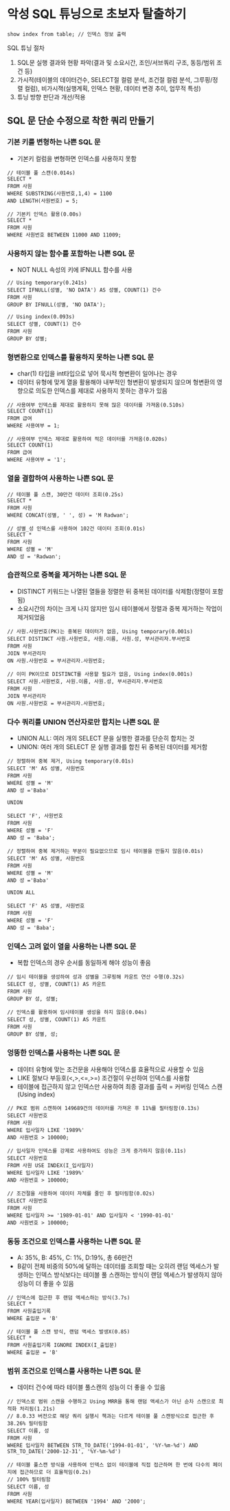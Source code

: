 # 악성 SQL 튜닝으로 초보자 탈출하기

```
show index from table; // 인덱스 정보 출력
```

SQL 튜닝 절차
1. SQL문 실행 결과와 현황 파악(결과 및 소요시간, 조인/서브쿼리 구조, 동등/범위 조건 등)
2. 가시적(테이블의 데이터건수, SELECT절 컬럼 분석, 조건절 컬럼 분석, 그루핑/정렬 컬럼), 비가시젹(실행계획, 인덱스 현황, 데이터 변경 추이, 업무적 특성)
3. 튜닝 방향 판단과 개선/적용 

## SQL 문 단순 수정으로 착한 쿼리 만들기

### 기본 키를 변형하는 나쁜 SQL 문
- 기본키 컬럼을 변형하면 인덱스를 사용하지 못함

```
// 테이블 풀 스캔(0.014s)
SELECT * 
FROM 사원
WHERE SUBSTRING(사원번호,1,4) = 1100
AND LENGTH(사원번호) = 5;

// 기본키 인덱스 활용(0.00s)
SELECT *
FROM 사원
WHERE 사원번호 BETWEEN 11000 AND 11009;
```

### 사용하지 않는 함수를 포함하는 나쁜 SQL 문
- NOT NULL 속성의 키에 IFNULL 함수를 사용

```
// Using temporary(0.241s)
SELECT IFNULL(성별, 'NO DATA') AS 성별, COUNT(1) 건수
FROM 사원
GROUP BY IFNULL(성별, 'NO DATA');

// Using index(0.093s)
SELECT 성별, COUNT(1) 건수
FROM 사원
GROUP BY 성별;
```

### 형변환으로 인덱스를 활용하지 못하는 나쁜 SQL 문
- char(1) 타입을 int타입으로 넣어 묵시적 형변환이 일어나는 경우
- 데이터 유형에 맞게 열을 활용해야 내부적인 형변환이 발생되지 않으며 형변환의 영향으로 의도한 인덱스를 제대로 사용하지 못하는 경우가 있음

```
// 사용여부 인덱스를 제대로 활용하지 못해 많은 데이터를 가져옴(0.510s)
SELECT COUNT(1)
FROM 급여
WHERE 사용여부 = 1;

// 사용여부 인덱스 제대로 활용하여 적은 데이터를 가져옴(0.020s)
SELECT COUNT(1)
FROM 급여
WHERE 사용여부 = '1';
```

### 열을 결합하여 사용하는 나쁜 SQL 문

```
// 테이블 풀 스캔, 30만건 데이터 조회(0.25s)
SELECT *
FROM 사원
WHERE CONCAT(성별, ' ', 성) = 'M Radwan';

// 성별_성 인덱스를 사용하여 102건 데이터 조회(0.01s)
SELECT *
FROM 사원
WHERE 성별 = 'M'
AND 성 = 'Radwan';
```

### 습관적으로 중복을 제거하는 나쁜 SQL 문
- DISTINCT 키워드는 나열된 열들을 정렬한 뒤 중복된 데이터를 삭제함(정렬이 포함됨)
- 소요시간의 차이는 크게 나지 않지만 임시 테이블에서 정렬과 중복 제거하는 작업이 제거되었음

```
// 사원.사원번호(PK)는 중복된 데이터가 없음, Using temporary(0.001s)
SELECT DISTINCT 사원.사원번호, 사원.이름, 사원.성, 부서관리자.부서번호 
FROM 사원
JOIN 부서관리자
ON 사원.사원번호 = 부서관리자.사원번호;

// 이미 PK이므로 DISTINCT를 사용할 필요가 없음, Using index(0.001s)
SELECT 사원.사원번호, 사원.이름, 사원.성, 부서관리자.부서번호 
FROM 사원
JOIN 부서관리자
ON 사원.사원번호 = 부서관리자.사원번호;
```

### 다수 쿼리를 UNION 연산자로만 합치는 나쁜 SQL 문
- UNION ALL: 여러 개의 SELECT 문을 실행한 결과를 단순히 합치는 것
- UNION: 여러 개의 SELECT 문 실행 결과를 합친 뒤 중복된 데이터를 제거함

```
// 정렬하여 중복 제거, Using temporary(0.01s)
SELECT 'M' AS 성별, 사원번호
FROM 사원
WHERE 성별 = 'M'
AND 성 ='Baba'

UNION

SELECT 'F', 사원번호
FROM 사원
WHERE 성별 = 'F'
AND 성 = 'Baba';

// 정렬하여 중복 제거하는 부분이 필요없으므로 임시 테이블을 만들지 않음(0.01s)
SELECT 'M' AS 성별, 사원번호
FROM 사원
WHERE 성별 = 'M'
AND 성 ='Baba'

UNION ALL

SELECT 'F' AS 성별, 사원번호
FROM 사원
WHERE 성별 = 'F'
AND 성 = 'Baba';
```

### 인덱스 고려 없이 열을 사용하는 나쁜 SQL 문
- 복합 인덱스의 경우 순서를 동일하게 해야 성능이 좋음

```
// 임시 테이블을 생성하여 성과 성별을 그루핑해 카운트 연산 수행(0.32s)
SELECT 성, 성별, COUNT(1) AS 카운트
FROM 사원
GROUP BY 성, 성별;

// 인덱스를 활용하여 임시테이블 생성을 하지 않음(0.04s)
SELECT 성, 성별, COUNT(1) AS 카운트
FROM 사원
GROUP BY 성별, 성;
```

### 엉뚱한 인덱스를 사용하는 나쁜 SQL 문
- 데이터 유형에 맞는 조건문을 사용해야 인덱스를 효율적으로 사용할 수 있음
- LIKE 절보다 부등호(<,>,<=,>=) 조건절이 우선하여 인덱스를 사용함
- 테이블에 접근하지 않고 인덱스만 사용하여 최종 결과를 출력 = 커버링 인덱스 스캔(Using index)

```
// PK로 범위 스캔하여 149689건의 데이터를 가져온 후 11%를 필터링함(0.13s)
SELECT 사원번호
FROM 사원
WHERE 입사일자 LIKE '1989%'
AND 사원번호 > 100000;

// 입사일자 인덱스를 강제로 사용하여도 성능은 크게 증가하지 않음(0.11s)
SELECT 사원번호
FROM 사원 USE INDEX(I_입사일자)
WHERE 입사일자 LIKE '1989%'
AND 사원번호 > 100000;

// 조건절을 사용하여 데이터 자체를 줄인 후 필터링함(0.02s)
SELECT 사원번호
FROM 사원 
WHERE 입사일자 >= '1989-01-01' AND 입사일자 < '1990-01-01'
AND 사원번호 > 100000;
```

### 동등 조건으로 인덱스를 사용하는 나쁜 SQL 문
- A: 35%, B: 45%, C: 1%, D:19%, 총 66만건
- B같이 전체 비중의 50%에 달하는 데이터를 조회할 때는 오히려 랜덤 엑세스가 발생하는 인덱스 방식보다는 테이블 풀 스캔하는 방식이 랜덤 엑세스가 발생하지 않아 성능이 더 좋을 수 있음

```
// 인덱스에 접근한 후 랜덤 엑세스하는 방식(3.7s)
SELECT *
FROM 사원출입기록
WHERE 출입문 = 'B'

// 테이블 풀 스캔 방식, 랜덤 액세스 발생X(0.85)
SELECT *
FROM 사원출입기록 IGNORE INDEX(I_출입문)
WHERE 출입문 = 'B'
```

### 범위 조건으로 인덱스를 사용하는 나쁜 SQL 문
- 데이터 건수에 따라 테이블 풀스캔의 성능이 더 좋을 수 있음

```
// 인덱스로 범위 스캔을 수행하고 Using MRR을 통해 랜덤 액세스가 아닌 순차 스캔으로 최적화 처리됨(1.21s)
// 8.0.33 버전으로 해당 쿼리 실행시 책과는 다르게 테이블 풀 스캔방식으로 접근한 후 38.26% 필터링함
SELECT 이름, 성
FROM 사원
WHERE 입사일자 BETWEEN STR_TO_DATE('1994-01-01', '%Y-%m-%d') AND STR_TO_DATE('2000-12-31', '%Y-%m-%d') 

// 테이블 풀스캔 방식을 사용하여 인덱스 없이 테이블에 직접 접근하며 한 번에 다수의 페이지에 접근하므로 더 효율적임(0.2s)
// 100% 필터링함
SELECT 이름, 성
FROM 사원
WHERE YEAR(입사일자) BETWEEN '1994' AND '2000';
```
